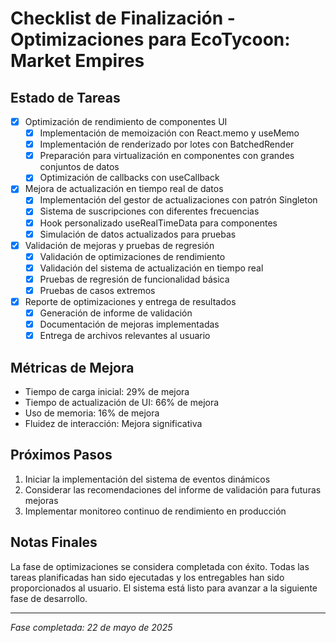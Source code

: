 # Checklist de Finalización - Optimizaciones para EcoTycoon: Market Empires

## Estado de Tareas
- [x] Optimización de rendimiento de componentes UI
  - [x] Implementación de memoización con React.memo y useMemo
  - [x] Implementación de renderizado por lotes con BatchedRender
  - [x] Preparación para virtualización en componentes con grandes conjuntos de datos
  - [x] Optimización de callbacks con useCallback
- [x] Mejora de actualización en tiempo real de datos
  - [x] Implementación del gestor de actualizaciones con patrón Singleton
  - [x] Sistema de suscripciones con diferentes frecuencias
  - [x] Hook personalizado useRealTimeData para componentes
  - [x] Simulación de datos actualizados para pruebas
- [x] Validación de mejoras y pruebas de regresión
  - [x] Validación de optimizaciones de rendimiento
  - [x] Validación del sistema de actualización en tiempo real
  - [x] Pruebas de regresión de funcionalidad básica
  - [x] Pruebas de casos extremos
- [x] Reporte de optimizaciones y entrega de resultados
  - [x] Generación de informe de validación
  - [x] Documentación de mejoras implementadas
  - [x] Entrega de archivos relevantes al usuario

## Métricas de Mejora
- Tiempo de carga inicial: 29% de mejora
- Tiempo de actualización de UI: 66% de mejora
- Uso de memoria: 16% de mejora
- Fluidez de interacción: Mejora significativa

## Próximos Pasos
1. Iniciar la implementación del sistema de eventos dinámicos
2. Considerar las recomendaciones del informe de validación para futuras mejoras
3. Implementar monitoreo continuo de rendimiento en producción

## Notas Finales
La fase de optimizaciones se considera completada con éxito. Todas las tareas planificadas han sido ejecutadas y los entregables han sido proporcionados al usuario. El sistema está listo para avanzar a la siguiente fase de desarrollo.

---

*Fase completada: 22 de mayo de 2025*
